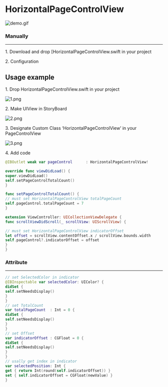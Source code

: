 # HorizontalPageControlView

![demo.gif](https://github.com/jinsky90/HorizontalPageControlView/blob/master/Resource/demo.gif)

### Manually

-------------

1\. Download and drop [HorizontalPageControlView.swift in your project

2\. Configuration

Usage example
-------------


1\. Drop HorizontalPageControlView.swift in your project

![1.png](https://github.com/jinsky90/HorizontalPageControlView/blob/master/Resource/1.png)


2\. Make UIView in StoryBoard

![2.png](https://github.com/jinsky90/HorizontalPageControlView/blob/master/Resource/2.png)


3\. Designate Custom Class ‘HorizontalPageControlView’ in your PageControlView

![3.png](https://github.com/jinsky90/HorizontalPageControlView/blob/master/Resource/3.png)


4\. Add code

```swift
@IBOutlet weak var pageControl      : HorizontalPageControlView!

override func viewDidLoad() {
super.viewDidLoad()
self.setPageControlTotalCount()
}

func setPageControlTotalCount() {
// must set HorizontalPageControlView totalPageCount
self.pageControl.totalPageCount = 7
}

extension ViewController: UICollectionViewDelegate {
func scrollViewDidScroll(_ scrollView: UIScrollView) {

// must set HorizontalPageControlView indicatorOffset
let offset = scrollView.contentOffset.x / scrollView.bounds.width
self.pageControl?.indicatorOffset = offset
}
}
```

### Attribute

-------------

```swift
// set SelectedColor in indicator
@IBInspectable var selectedColor: UIColor? {
didSet {
self.setNeedsDisplay()
}
}
// set TotalCount
var totalPageCount  : Int = 0 {
didSet {
self.setNeedsDisplay()
}
}
// set Offset
var indicatorOffset : CGFloat = 0 {
didSet {
self.setNeedsDisplay()
}
}
// usally get index in indicator
var selectedPosition: Int {
get { return Int(round(self.indicatorOffset)) }
set { self.indicatorOffset = CGFloat(newValue) }
}
```
